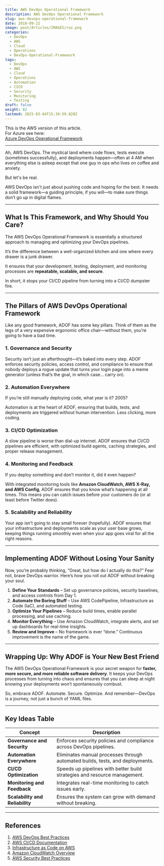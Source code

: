 ```yaml
---
title: AWS DevOps Operational Framework
description: AWS DevOps Operational Framework
slug: aws-devops-operational-framework
date: 2018-09-22
image: post/Articles/IMAGES/roz.png
categories:
  - DevOps
  - AWS
  - Cloud
  - Operations
  - DevOps-Operational-Framework
tags:
  - DevOps
  - AWS
  - Cloud
  - Operations
  - Automation
  - CICD
  - Security
  - Monitoring
  - Testing
draft: false
weight: 82
lastmod: 2025-03-04T15:39:59.828Z
---
```

<!--
# AWS DevOps Operational Framework: The Secret Sauce to a Smooth Pipeline
-->

This is the AWS version of this article.\
For Azure see here:\
[Azure DevOps Operational Framework](https://brianbraatz.github.io/p/azure-devops-operational-framework/)

***

Ah, AWS DevOps. The mystical land where code flows, tests execute (sometimes successfully), and deployments happen—often at 4 AM when everything else is asleep except that one guy in ops who lives on coffee and anxiety.

But let's be real.

AWS DevOps isn't just about pushing code and hoping for the best. It needs a solid framework—a guiding principle, if you will—to make sure things don’t go up in digital flames.

<!-- 
Enter the **AWS DevOps Operational Framework (ADOF)**, the unsung hero that keeps your software delivery running smoother than your favorite espresso machine.
-->

***

## What Is This Framework, and Why Should You Care?

The AWS DevOps Operational Framework is essentially a structured approach to managing and optimizing your DevOps pipelines.

It’s the difference between a well-organized kitchen and one where every drawer is a junk drawer.

It ensures that your development, testing, deployment, and monitoring processes are **repeatable, scalable, and secure**.

In short, it stops your CI/CD pipeline from turning into a CI/CD dumpster fire.

***

## The Pillars of AWS DevOps Operational Framework

Like any good framework, ADOF has some key pillars. Think of them as the legs of a very expensive ergonomic office chair—without them, you’re going to have a bad time.

### 1. **Governance and Security**

Security isn’t just an afterthought—it’s baked into every step. ADOF enforces security policies, access control, and compliance to ensure that nobody deploys a rogue update that turns your login page into a meme generator (unless that’s the goal, in which case… carry on).

### 2. **Automation Everywhere**

If you’re still manually deploying code, what year is it? 2005?

Automation is at the heart of ADOF, ensuring that builds, tests, and deployments are triggered without human intervention. Less clicking, more coding.

### 3. **CI/CD Optimization**

A slow pipeline is worse than dial-up internet. ADOF ensures that CI/CD pipelines are efficient, with optimized build agents, caching strategies, and proper release management.

### 4. **Monitoring and Feedback**

If you deploy something and don’t monitor it, did it even happen?

With integrated monitoring tools like **Amazon CloudWatch, AWS X-Ray, and AWS Config**, ADOF ensures that you know what’s happening at all times. This means you can catch issues before your customers do (or at least before Twitter does).

### 5. **Scalability and Reliability**

Your app isn’t going to stay small forever (hopefully). ADOF ensures that your infrastructure and deployments scale as your user base grows, keeping things running smoothly even when your app goes viral for all the right reasons.

***

## Implementing ADOF Without Losing Your Sanity

Now, you’re probably thinking, “Great, but how do I actually do this?” Fear not, brave DevOps warrior. Here’s how you roll out ADOF without breaking your soul.

1. **Define Your Standards** – Set up governance policies, security baselines, and access controls from Day 1.
2. **Automate the Boring Stuff** – Use AWS CodePipeline, Infrastructure as Code (IaC), and automated testing.
3. **Optimize Your Pipelines** – Reduce build times, enable parallel processing, and use caching.
4. **Monitor Everything** – Use Amazon CloudWatch, integrate alerts, and set up dashboards for real-time insights.
5. **Review and Improve** – No framework is ever “done.” Continuous improvement is the name of the game.

***

## Wrapping Up: Why ADOF is Your New Best Friend

The AWS DevOps Operational Framework is your secret weapon for **faster, more secure, and more reliable software delivery**. It keeps your DevOps processes from turning into chaos and ensures that you can sleep at night knowing your deployments won’t spontaneously combust.

So, embrace ADOF. Automate. Secure. Optimize. And remember—DevOps is a journey, not just a bunch of YAML files.

***

## Key Ideas Table

| Concept                         | Description                                                                   |
| ------------------------------- | ----------------------------------------------------------------------------- |
| **Governance and Security**     | Enforces security policies and compliance across DevOps pipelines.            |
| **Automation Everywhere**       | Eliminates manual processes through automated builds, tests, and deployments. |
| **CI/CD Optimization**          | Speeds up pipelines with better build strategies and resource management.     |
| **Monitoring and Feedback**     | Integrates real-time monitoring to catch issues early.                        |
| **Scalability and Reliability** | Ensures the system can grow with demand without breaking.                     |

***

## References

1. [AWS DevOps Best Practices](https://aws.amazon.com/devops/)
2. [AWS CI/CD Documentation](https://docs.aws.amazon.com/codepipeline/latest/userguide/welcome.html)
3. [Infrastructure as Code on AWS](https://aws.amazon.com/quickstart/architecture/infrastructure-as-code/)
4. [Amazon CloudWatch Overview](https://aws.amazon.com/cloudwatch/)
5. [AWS Security Best Practices](https://docs.aws.amazon.com/securityhub/latest/userguide/securityhub-best-practices.html)
